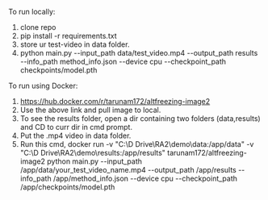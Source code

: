 To run locally:
  1. clone repo
  2. pip install -r requirements.txt
  3. store ur test-video in data folder.
  4. python main.py --input_path data/test_video.mp4 --output_path results --info_path method_info.json --device cpu --checkpoint_path checkpoints/model.pth

To run using Docker:
  1. https://hub.docker.com/r/tarunam172/altfreezing-image2
  2. Use the above link and pull image to local.
  3. To see the results folder, open a dir containing two folders (data,results) and CD to curr dir in cmd prompt.
  4. Put the .mp4 video in data folder.
  5. Run this cmd,
      docker run -v "C:\D Drive\RA2\demo\data:/app/data" -v "C:\D Drive\RA2\demo\results:/app/results" tarunam172/altfreezing-image2 python main.py --input_path /app/data/your_test_video_name.mp4 --output_path /app/results --info_path /app/method_info.json --device cpu --checkpoint_path /app/checkpoints/model.pth



